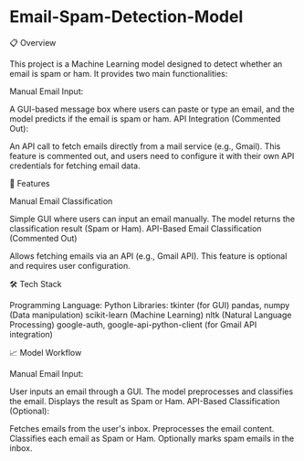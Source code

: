 # Email-Spam-Detection-Model
📋 Overview

This project is a Machine Learning model designed to detect whether an email is spam or ham. It provides two main functionalities:

Manual Email Input:

A GUI-based message box where users can paste or type an email, and the model predicts if the email is spam or ham.
API Integration (Commented Out):

An API call to fetch emails directly from a mail service (e.g., Gmail).
This feature is commented out, and users need to configure it with their own API credentials for fetching email data.

🚀 Features

Manual Email Classification

Simple GUI where users can input an email manually.
The model returns the classification result (Spam or Ham).
API-Based Email Classification (Commented Out)

Allows fetching emails via an API (e.g., Gmail API).
This feature is optional and requires user configuration.

🛠️ Tech Stack

Programming Language: Python
Libraries:
tkinter (for GUI)
pandas, numpy (Data manipulation)
scikit-learn (Machine Learning)
nltk (Natural Language Processing)
google-auth, google-api-python-client (for Gmail API integration)

📈 Model Workflow

Manual Email Input:

User inputs an email through a GUI.
The model preprocesses and classifies the email.
Displays the result as Spam or Ham.
API-Based Classification (Optional):

Fetches emails from the user's inbox.
Preprocesses the email content.
Classifies each email as Spam or Ham.
Optionally marks spam emails in the inbox.
